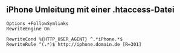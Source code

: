 ## iPhone Umleitung mit einer .htaccess-Datei

```
Options +FollowSymlinks
RewriteEngine On

RewriteCond %{HTTP_USER_AGENT} ^.*iPhone.*$
RewriteRule ^(.*)$ http://iphone.domain.de [R=301]
```
